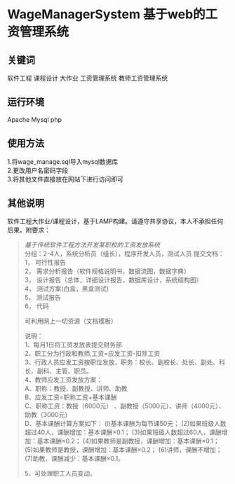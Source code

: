 # WageManagerSystem 基于web的工资管理系统 #
## 关键词 ##
软件工程 课程设计 大作业 工资管理系统 教师工资管理系统

## 运行环境 ##
Apache Mysql php

## 使用方法 ##
1.将wage_manage.sql导入mysql数据库  
2.更改用户名密码字段  
3.将其他文件直接放在网站下进行访问即可

## 其他说明 ##
软件工程大作业/课程设计，基于LAMP构建。请遵守共享协议，本人不承担任何后果。附要求：

>*基于传统软件工程方法开发某职校的工资发放系统*  
>分组：2-4人，系统分析员（组长），程序开发人员，测试人员
提交文档：
1，	可行性报告  
2，	需求分析报告（软件规格说明书，数据流图，数据字典）  
3，	设计报告（总体，详细设计报告，数据库设计，系统结构图）  
4，	测试方案(白盒，黑盒测试)  
5，	测试报告  
6，	代码  
>
>可利用网上一切资源（文档模板）  
>  
>说明：  
>1、每月1日将工资发放表提交财务部  
>2、职工分为行政和教师,工资=应发工资-扣除工资  
>3、行政人员应发工资按职位发放，职务：校长、副校长、处长、副处、科长、副科、主管、职员。  
>4、教师应发工资发放方案：  
    A、职称：教授、副教授、讲师、助教  
    B、应发工资=职称工资+基本课酬  
    C、职称工资：教授（6000元） 、副教授（5000元）、讲师（4000元）、助教（3000元）  
    D、基本课酬计算方案如下：
    (l)基本课酬为每节课50元；
    (2)如果班级人数超过40人，课酬增加：基本课酬×0.1；
    (3)如果班级人数超过60人，课酬增加：基本课酬×0.2；
    (4)如果教师是副教授，课酬增加：基本课酬×0.1；
    (5)如果教师是教授，课酬增加：基本课酬×0.2；
    (6)讲师，课酬不增加；
    (7)助教，课酬减少：基本课酬×0.1。
>
>5、可处理职工人员变动。
